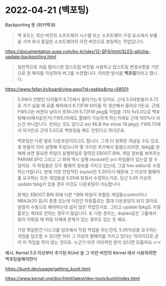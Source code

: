 # 2022-04-21 (백포팅)

Backporting 뜻 (위키백과)

>  백 포트는 최신 버전의 소프트웨어 시스템 또는 소프트웨어 구성 요소에서 부품을 가져 와서 동일한 소프트웨어의 이전 버전으로 포팅하는 작업입니다.

https://documentation.suse.com/ko-kr/sles/12-SP4/html/SLES-all/cha-update-backporting.html

>  일반적으로 처음 릴리스한 업스트림 버전을 사용하고 업스트림 변경사항을 기반으로 한 패치를 작성하여 버그를 수정합니다. 이러한 방식을 **백포팅**이라고 합니다.

https://www.fafan.kr/board/view.aspx?id=psbbs&rno=68501

> 5.0에서 안됐던 타이틀이 6.72에서 돌아가는게 있어요. 근데 5.0대분들이 6.72로 가기 싫을 때
> 요즘 해외에서 6.72FW 타이들 막 생산해서 올라오거든요. 근데 FW5.0은 버전이 낮아서 못하니까
> 6.72FW pkg를 작업을 거처 fix5.0으로 백포팅해서(패치같은거) FW5.05에도 플레이 가능하게 하는거래요
> 근데 100%다 되는건 아니랍니다. 안되는 것도 있다고
> ex) MLB the show 19.pkg는 FW6.72에서 되거든요 근데 5.0으로 백포팅을 해도 안된다고 하더군요.

> 백포팅은 다른 말로 다운포팅이라고도 합니다. 그게 더 정확한 개념일 수도 있죠. 윗 분들이 이미 설명해 주셨으니까 몇 가지만 추가해서 말씀드리자면, fpkg를 분해해 보면 중요한 파일이 실행파일로 알려진 EBOOT.BIN, 게임 정보를 보여주는 PARAM.SFO 그리고 그 외에 역시 실행 module인 prx 파일들이 있는걸 알 수 있어요. 각 파일들은 모두 펌웨어 정보를 가지고 있는데, 그걸 hex editor로 수정하는거랍니다. 현재 가장 안정적인 exploit은 5.05이기 때문에 그 이상의 펌웨어를 요구하는 모든 게임들을 5.05에 맞춰서 수정하는거죠. 당근 5.05 이상의 update fpkg가 있을 경우 이것도 다운포팅이 가능합니다.
>
> 문제는 EBOOT.BIN 외에 다른 *.BIN 파일이 포함된 게임들(control이나 NBA2k20 등)이 종종 있는데 이런건 자동툴로는 절대 다운포팅이 되지 않아요. 일일이 수동으로 해야하는데 쉽지 않은 작업인거죠. 그리고 update fpkg도 자동툴로는 제대로 안되는 경우가 많습니다. 또 다른 경우는, duplex같은 그룹에서 릴이 이뤄질 때 파일 자체에 문제가 있는 경우도 있는 듯 해요.
>
> 가장 확실한건 디스크를 덤프해서 직접 작업을 하는건데, 5.05이상을 요구하는 게임을 덤프할 수 있다면 이미 그 이상의 펌웨어를 가지고 있다는 의미이므로 굳이 이 작업을 하지 않는 것이죠. 누군가 아주 이타적인 분이 있다면 모를까요.ㅠㅠ



예시. Kernel 5.5 이상부터 추가된 KUnit 을 그 미만 버전의 Kernel 에서 사용하려면 백포팅을해야한다

https://kunit.dev/usage/getting_kunit.html

https://www.kernel.org/doc/html/latest/dev-tools/kunit/index.html

